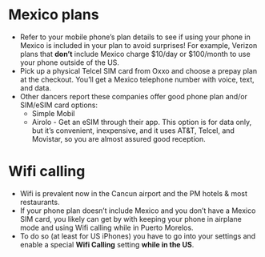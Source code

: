 # Mexico plans

- Refer to your mobile phone’s plan details to see if using your phone in Mexico is included in your plan to avoid surprises! For example, Verizon plans that **don’t** include Mexico charge $10/day or $100/month to use your phone outside of the US.
- ⁠Pick up a physical Telcel SIM card from Oxxo and choose a prepay plan at the checkout. You’ll get a Mexico telephone number with voice, text, and data. 
- Other dancers report these companies offer good phone plan and/or SIM/eSIM card options:
  - Simple Mobil
  - Airolo - ⁠Get an eSIM through their app. This option is for data only, but it’s convenient, inexpensive, and it uses AT&T, Telcel, and Movistar, so you are almost assured good reception.

# Wifi calling

- Wifi is prevalent now in the Cancun airport and the PM hotels & most restaurants.
- If your phone plan doesn’t include Mexico and you don’t have a Mexico SIM card, you likely can get by with keeping your phone in airplane mode and using Wifi calling while in Puerto Morelos.
- To do so (at least for US iPhones) you have to go into your settings and enable a special **Wifi Calling** setting **while in the US**.

